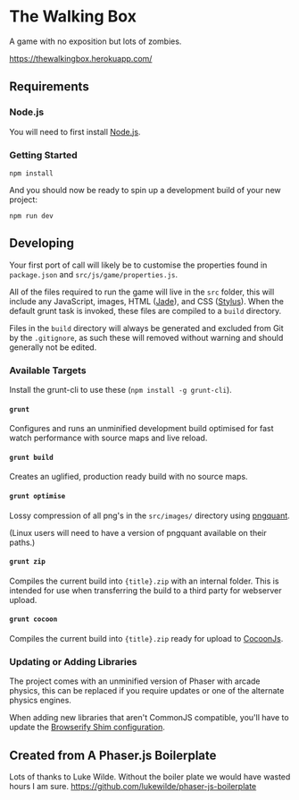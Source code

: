# The Walking Box

A game with no exposition but lots of zombies.

https://thewalkingbox.herokuapp.com/

## Requirements

### Node.js

You will need to first install [Node.js](http://nodejs.org/download/).

### Getting Started


    npm install

And you should now be ready to spin up a development build of your new project:

    npm run dev

## Developing

Your first port of call will likely be to customise the properties found in `package.json` and `src/js/game/properties.js`.

All of the files required to run the game will live in the `src` folder, this will include any JavaScript, images, HTML ([Jade](http://jade-lang.com/)), and CSS ([Stylus](http://learnboost.github.io/stylus/)). When the default grunt task is invoked, these files are compiled to a `build` directory.

Files in the `build` directory will always be generated and excluded from Git by the `.gitignore`, as such these will removed without warning and should generally not be edited.

### Available Targets

Install the grunt-cli to use these (`npm install -g grunt-cli`).

#### `grunt`

Configures and runs an unminified development build optimised for fast watch performance with source maps and live reload.

#### `grunt build`

Creates an uglified, production ready build with no source maps.

#### `grunt optimise`

Lossy compression of all png's in the `src/images/` directory using [pngquant](http://pngquant.org/).

(Linux users will need to have a version of pngquant available on their paths.)

#### `grunt zip`

Compiles the current build into `{title}.zip` with an internal folder. This is intended for use when transferring the build to a third party for webserver upload.

#### `grunt cocoon`

Compiles the current build into `{title}.zip` ready for upload to [CocoonJs](https://www.ludei.com/cocoonjs/).

### Updating or Adding Libraries

The project comes with an unminified version of Phaser with arcade physics, this can be replaced if you require updates or one of the alternate physics engines.

When adding new libraries that aren't CommonJS compatible, you'll have to update the [Browserify Shim configuration](https://github.com/thlorenz/browserify-shim#3-provide-browserify-shim-config).

## Created from A Phaser.js Boilerplate

  Lots of thanks to Luke Wilde. Without the boiler plate we would have wasted hours I am sure.
  https://github.com/lukewilde/phaser-js-boilerplate
